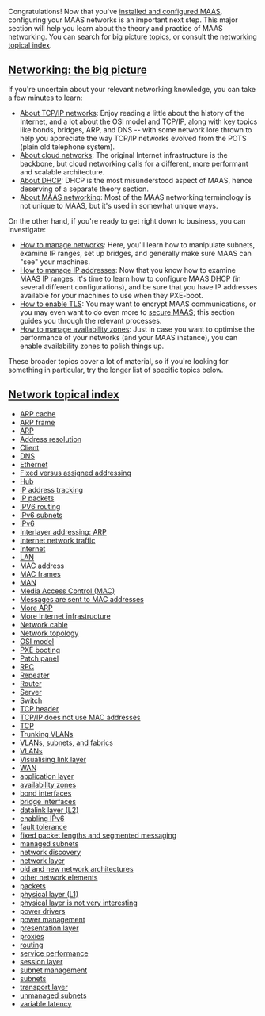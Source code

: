 <!-- "How to configure MAAS networking" -->
Congratulations!  Now that you've [installed and configured MAAS](/t/how-to-install-maas/5128), configuring your MAAS networks is an important next step.  This major section will help you learn about the theory and practice of MAAS networking.  You can search for [big picture topics](#heading--networking-the-big-picture), or consult the [networking topical index](#heading--networking-specific-topics).

<a href="#heading--networking-the-big-picture"><h2 id="heading--networking-the-big-picture">Networking: the big picture</h2></a>

If you're uncertain about your relevant networking knowledge, you can take a few minutes to learn:

- [About TCP/IP networks](/t/about-tcp-ip-networks/5806): Enjoy reading a little about the history of the Internet, and a lot about the OSI model and TCP/IP, along with key topics like bonds, bridges, ARP, and DNS -- with some network lore thrown to help you appreciate the way TCP/IP networks evolved from the POTS (plain old telephone system).
- [About cloud networks](/t/about-cloud-networks/5808): The original Internet infrastructure is the backbone, but cloud networking calls for a different, more performant and scalable architecture.
- [About DHCP](/t/about-dhcp/5807): DHCP is the most misunderstood aspect of MAAS, hence deserving of a separate theory section.
- [About MAAS networking](/t/about-maas-networking/5084): Most of the MAAS networking terminology is not unique to MAAS, but it's used in somewhat unique ways.

On the other hand, if you're ready to get right down to business, you can investigate:

- [How to manage networks](/t/how-to-manage-networks/5164): Here, you'll learn how to manipulate subnets, examine IP ranges, set up bridges, and generally make sure MAAS can "see" your machines.
- [How to manage IP addresses](/t/how-to-manage-networks/5164): Now that you know how to examine MAAS IP ranges, it's time to learn how to configure MAAS DHCP (in several different configurations), and be sure that you have IP addresses available for your machines to use when they PXE-boot.
- [How to enable TLS](/t/how-to-enable-tls-encryption/5116): You may want to encrypt MAAS communications, or you may even want to do even more to [secure MAAS](/t/how-to-secure-maas/5196); this section guides you through the relevant processes.
- [How to manage availability zones](/t/how-to-manage-availability-zones/5152): Just in case you want to optimise the performance of your networks (and your MAAS instance), you can enable availability zones to polish things up.

These broader topics cover a lot of material, so if you're looking for something in particular, try the longer list of specific topics below.

<a href="#heading--networking-specific-topics"><h2 id="heading--networking-specific-topics">Network topical index</h2></a>

- [ARP cache](/t/about-tcp-ip-networks/5806#heading--about-the-arp-cache)
- [ARP frame](/t/about-tcp-ip-networks/5806#heading--about-the-arp-frame)
- [ARP](/t/about-tcp-ip-networks/5806#heading--about-arp)
- [Address resolution](/t/about-tcp-ip-networks/5806#heading--address-resolution)
- [Client](/t/about-tcp-ip-networks/5806#heading--client)
- [DNS](/t/about-tcp-ip-networks/5806#heading--about-dns)
- [Ethernet](/t/about-tcp-ip-networks/5806#heading--about-ethernet)
- [Fixed versus assigned addressing](/t/about-tcp-ip-networks/5806#heading--fixed-versus-assigned-addressing)
- [Hub](/t/about-tcp-ip-networks/5806#heading--hub)
- [IP address tracking](/t/about-networking/5084#heading--about-ip-address-tracking)
- [IP packets](/t/about-tcp-ip-networks/5806#heading--about-ip-packets)
- [IPV6 routing](/t/about-networking/5084#heading--about-ipv6-routing)
- [IPv6 subnets](/t/about-networking/5084#heading--about-ipv6-subnets)
- [IPv6](/t/about-networking/5084#heading--about-ipv6)
- [Interlayer addressing: ARP](/t/about-tcp-ip-networks/5806#heading--arp)
- [Internet network traffic](/t/about-tcp-ip-networks/5806#heading--about-network-traffic)
- [Internet](/t/about-tcp-ip-networks/5806#heading--about-the-internet)
- [LAN](/t/about-tcp-ip-networks/5806#heading--lan)
- [MAC address](/t/about-tcp-ip-networks/5806#heading--mac-address)
- [MAC frames](/t/about-tcp-ip-networks/5806#heading--about-frames)
- [MAN](/t/about-tcp-ip-networks/5806#heading--MAN)
- [Media Access Control (MAC)](/t/about-tcp-ip-networks/5806#heading--about-media-access-control)
- [Messages are sent to MAC addresses](/t/about-tcp-ip-networks/5806#heading--messages-sent-to-mac-addresses)
- [More ARP](/t/about-tcp-ip-networks/5806#heading--more-about-arp)
- [More Internet infrastructure](/t/about-tcp-ip-networks/5806#heading--internet-infrastructure)
- [Network cable](/t/about-tcp-ip-networks/5806#heading--network-cable)
- [Network topology](/t/about-tcp-ip-networks/5806#heading--network-topology)
- [OSI model](/t/about-tcp-ip-networks/5806#heading--about-the-osi-model)
- [PXE booting](/t/about-networking/5084#heading--about-pxe-booting)
- [Patch panel](/t/about-tcp-ip-networks/5806#heading--patch-panel)
- [RPC](/t/about-networking/5084#heading--about-rpc)
- [Repeater](/t/about-tcp-ip-networks/5806#heading--repeater)
- [Router](/t/about-tcp-ip-networks/5806#heading--router)
- [Server](/t/about-tcp-ip-networks/5806#heading--server)
- [Switch](/t/about-tcp-ip-networks/5806#heading--switch)
- [TCP header](/t/about-tcp-ip-networks/5806#heading--about-the-tcp-header)
- [TCP/IP does not use MAC addresses](/t/about-tcp-ip-networks/5806#heading--tcp-ip-does-not-use-mac-addresses)
- [TCP](/t/about-tcp-ip-networks/5806#heading--about-tcp)
- [Trunking VLANs](/t/about-tcp-ip-networks/5806#heading--about-trunking-vlans)
- [VLANs, subnets, and fabrics](/t/about-tcp-ip-networks/5806#heading--about-vlans-subnets-and-fabrics)
- [VLANs](/t/about-networking/5084#heading--vlans)
- [Visualising link layer](/t/about-tcp-ip-networks/5806#heading--visualising-the-link-layer)
- [WAN](/t/about-tcp-ip-networks/5806#heading--WAN)
- [application layer](/t/about-tcp-ip-networks/5806#heading--about-the-application-layer)
- [availability zones](/t/about-networking/5084#heading--about-availability-zones)
- [bond interfaces](/t/about-tcp-ip-networks/5806#heading--about-bond-interfaces)
- [bridge interfaces](/t/about-tcp-ip-networks/5806#heading--about-bridge-interfaces)
- [datalink layer (L2)](/t/about-tcp-ip-networks/5806#heading--about-the-datalink-layer)
- [enabling IPv6](/t/about-networking/5084#heading--about-enabling-ipv6)
- [fault tolerance](/t/about-networking/5084#heading--fault-tolerance)
- [fixed packet lengths and segmented messaging](/t/about-tcp-ip-networks/5806#heading--about-fixed-packet-lengths)
- [managed subnets](/t/about-networking/5084#heading--about-managed-subnets)
- [network discovery](/t/about-networking/5084#heading--about-network-discovery)
- [network layer](/t/about-tcp-ip-networks/5806#heading--about-the-network-layer)
- [old and new network architectures](/t/about-cloud-networks/5808#heading--clos-architecture)
- [other network elements](/t/about-tcp-ip-networks/5806#heading--other-network-elements)
- [packets](/t/about-tcp-ip-networks/5806#heading--about-packets)
- [physical layer (L1)](/t/about-tcp-ip-networks/5806#heading--about-the-physical-layer)
- [physical layer is not very interesting](/t/about-tcp-ip-networks/5806#heading--physical-layer-uninteresting)
- [power drivers](/t/about-networking/5084#heading--about-power-drivers)
- [power management](/t/about-networking/5084#heading--power-management)
- [presentation layer](/t/about-tcp-ip-networks/5806#heading--about-the-presentation-layer)
- [proxies](/t/about-networking/5084#heading--about-proxies)
- [routing](/t/about-tcp-ip-networks/5806#heading--about-routing)
- [service performance](/t/about-networking/5084#heading--service-performance)
- [session layer](/t/about-tcp-ip-networks/5806#heading--about-the-session-layer)
- [subnet management](/t/about-networking/5084#heading--about-subnet-management)
- [subnets](/t/about-networking/5084#heading--subnets)
- [transport layer](/t/about-tcp-ip-networks/5806#heading--about-the-transport-layer)
- [unmanaged subnets](/t/about-networking/5084#heading--about-unmanaged-subnets)
- [variable latency](/t/about-tcp-ip-networks/5806#heading--about-variable-latency)
